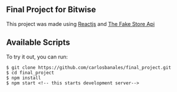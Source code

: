 ## Final Project for Bitwise

This project was made using [Reactjs](https://reactjs.org/) and [The Fake Store Api](https://fakestoreapi.com/)
## Available Scripts

To try it out, you can run:

 ```
$ git clone https://github.com/carlosbanales/final_project.git
$ cd final_project
$ npm install
$ npm start <!-- this starts development server--> 
 ```
